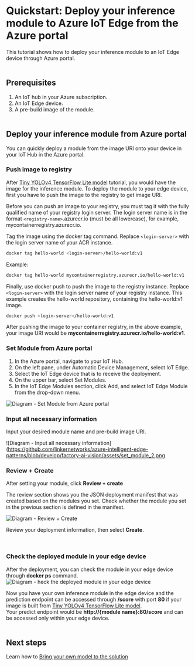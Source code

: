 # Quickstart: Deploy your inference module to Azure IoT Edge from the Azure portal

This tutorial shows how to deploy your inference module to an IoT Edge device through Azure portal. <br/><br/>



## Prerequisites

1. An IoT hub in your Azure subscription.
2. An IoT Edge device.
3. A pre-build image of the module. <br/><br/>


## Deploy your inference module from Azure portal

You can quickly deploy a module from the image URI onto your device in your IoT Hub in the Azure portal.

### Push image to registry

After [Tiny YOLOv4 TensorFlow Lite model](https://github.com/Azure/live-video-analytics/tree/master/utilities/video-analysis/yolov4-tflite-tiny) tutorial, you would have the image for the inference module. To deploy the module to your edge device, first you have to push the image to the registry to get image URI.

Before you can push an image to your registry, you must tag it with the fully qualified name of your registry login server. The login server name is in the format `<registry-name>`.azurecr.io (must be all lowercase), for example, mycontainerregistry.azurecr.io.

Tag the image using the docker tag command. Replace `<login-server>` with the login server name of your ACR instance.

```bash
docker tag hello-world <login-server>/hello-world:v1
```

Example:

```bash
docker tag hello-world mycontainerregistry.azurecr.io/hello-world:v1
```

Finally, use docker push to push the image to the registry instance. Replace `<login-server>` with the login server name of your registry instance. This example creates the hello-world repository, containing the hello-world:v1 image.

```bash
docker push <login-server>/hello-world:v1
```

After pushing the image to your container registry, in the above example, your image URI would be **mycontainerregistry.azurecr.io/hello-world:v1**.
<br>
 
### Set Module from Azure portal
 
1. In the Azure portal, navigate to your IoT Hub.
2. On the left pane, under Automatic Device Management, select IoT Edge.
3. Select the IoT Edge device that is to receive the deployment.
4. On the upper bar, select Set Modules.
5. In the IoT Edge Modules section, click Add, and select IoT Edge Module from the drop-down menu.

![Diagram - Set Module from Azure portal](https://github.com/linkernetworks/azure-intelligent-edge-patterns/blob/develop/factory-ai-vision/assets/set_module_1.png)
</br>

  
### Input all necessary information

Input your desired module name and pre-build image URI.

![Diagram - Input all necessary information](https://github.com/linkernetworks/azure-intelligent-edge-patterns/blob/develop/factory-ai-vision/assets/set_module_2.png
</br>

### Review + Create

After setting your module, click **Review + create**
</br>

The review section shows you the JSON deployment manifest that was created based on the modules you set. Check whether the module you set in the previous section is defined in the manifest.

![Diagram - Review + Create](https://github.com/linkernetworks/azure-intelligent-edge-patterns/blob/develop/factory-ai-vision/assets/set_module_3.png)

  

Review your deployment information, then select **Create**.

</br>

  
### Check the deployed module in your edge device
After the deployment, you can check the module in your edge device through **docker ps** command.
![Diagram - heck the deployed module in your edge device](https://github.com/linkernetworks/azure-intelligent-edge-patterns/blob/develop/factory-ai-vision/assets/set_module_4.png)
</br>

Now you have your own inference module in the edge device and the prediction endpoint can be accessed through **/score** with port **80** if your image is built from [Tiny YOLOv4 TensorFlow Lite model](https://github.com/Azure/live-video-analytics/tree/master/utilities/video-analysis/yolov4-tflite-tiny).</br>
Your predict endpoint would be **http://{module name}:80/score** and can be accessed only within your edge device.
</br></br>


## Next steps

Learn how to [Bring your own model to the solution](Bring_your_own_model.md)
